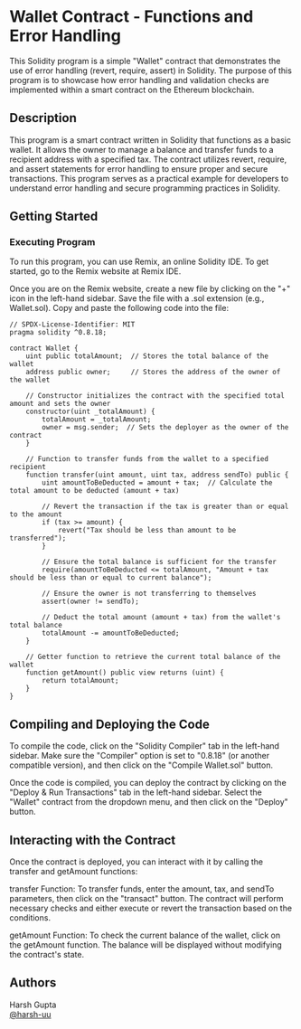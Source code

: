 # Wallet Contract - Functions and Error Handling
This Solidity program is a simple "Wallet" contract that demonstrates the use of error handling (revert, require, assert) in Solidity. The purpose of this program is to showcase how error handling and validation checks are implemented within a smart contract on the Ethereum blockchain.

## Description
This program is a smart contract written in Solidity that functions as a basic wallet. It allows the owner to manage a balance and transfer funds to a recipient address with a specified tax. The contract utilizes revert, require, and assert statements for error handling to ensure proper and secure transactions. This program serves as a practical example for developers to understand error handling and secure programming practices in Solidity.

## Getting Started
### Executing Program
To run this program, you can use Remix, an online Solidity IDE. To get started, go to the Remix website at Remix IDE.

Once you are on the Remix website, create a new file by clicking on the "+" icon in the left-hand sidebar. Save the file with a .sol extension (e.g., Wallet.sol). Copy and paste the following code into the file:

```solidity
// SPDX-License-Identifier: MIT
pragma solidity ^0.8.18;

contract Wallet {
    uint public totalAmount;  // Stores the total balance of the wallet
    address public owner;     // Stores the address of the owner of the wallet

    // Constructor initializes the contract with the specified total amount and sets the owner
    constructor(uint _totalAmount) {
        totalAmount = _totalAmount;
        owner = msg.sender;  // Sets the deployer as the owner of the contract
    }

    // Function to transfer funds from the wallet to a specified recipient
    function transfer(uint amount, uint tax, address sendTo) public {
        uint amountToBeDeducted = amount + tax;  // Calculate the total amount to be deducted (amount + tax)
        
        // Revert the transaction if the tax is greater than or equal to the amount
        if (tax >= amount) {
            revert("Tax should be less than amount to be transferred");
        }
        
        // Ensure the total balance is sufficient for the transfer
        require(amountToBeDeducted <= totalAmount, "Amount + tax should be less than or equal to current balance");
        
        // Ensure the owner is not transferring to themselves
        assert(owner != sendTo);
        
        // Deduct the total amount (amount + tax) from the wallet's total balance
        totalAmount -= amountToBeDeducted;
    }

    // Getter function to retrieve the current total balance of the wallet
    function getAmount() public view returns (uint) {
        return totalAmount;
    }
}

```
## Compiling and Deploying the Code
To compile the code, click on the "Solidity Compiler" tab in the left-hand sidebar. Make sure the "Compiler" option is set to "0.8.18" (or another compatible version), and then click on the "Compile Wallet.sol" button.

Once the code is compiled, you can deploy the contract by clicking on the "Deploy & Run Transactions" tab in the left-hand sidebar. Select the "Wallet" contract from the dropdown menu, and then click on the "Deploy" button.

## Interacting with the Contract
Once the contract is deployed, you can interact with it by calling the transfer and getAmount functions:

transfer Function: To transfer funds, enter the amount, tax, and sendTo parameters, then click on the "transact" button. The contract will perform necessary checks and either execute or revert the transaction based on the conditions.

getAmount Function: To check the current balance of the wallet, click on the getAmount function. The balance will be displayed without modifying the contract's state.

## Authors
Harsh Gupta  
[@harsh-uu](https://github.com/harsh-uu)

